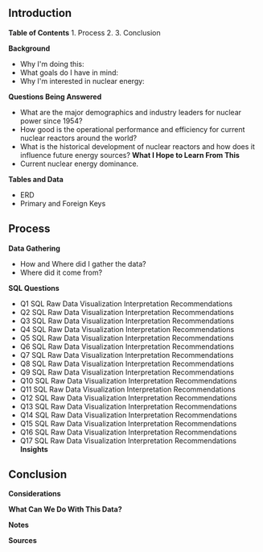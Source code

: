 ## Introduction
**Table of Contents**
	1. Process
	2. 
	3. Conclusion

**Background**
- Why I'm doing this:
- What goals do I have in mind:
- Why I'm interested in nuclear energy:

**Questions Being Answered**
- What are the major demographics and industry leaders for nuclear power since 1954?
- How good is the operational performance and efficiency for current nuclear reactors around the world?
- What is the historical development of nuclear reactors and how does it influence future energy sources?
**What I Hope to Learn From This**
- Current nuclear energy dominance.
 
**Tables and Data**
- ERD
- Primary and Foreign Keys



## Process
**Data Gathering**
- How and Where did I gather the data?
- Where did it come from?
	
**SQL Questions**
- Q1
	SQL
	Raw Data
	Visualization
	Interpretation
	Recommendations
- Q2
	SQL
	Raw Data
	Visualization
	Interpretation
	Recommendations
- Q3
	SQL
	Raw Data
	Visualization
	Interpretation
	Recommendations
- Q4
	SQL
	Raw Data
	Visualization
	Interpretation
	Recommendations
- Q5
	SQL
	Raw Data
	Visualization
	Interpretation
	Recommendations
- Q6
	SQL
	Raw Data
	Visualization
	Interpretation
	Recommendations
- Q7
	SQL
	Raw Data
	Visualization
	Interpretation
	Recommendations
- Q8
	SQL
	Raw Data
	Visualization
	Interpretation
	Recommendations
- Q9
	SQL
	Raw Data
	Visualization
	Interpretation
	Recommendations
- Q10
	SQL
	Raw Data
	Visualization
	Interpretation
	Recommendations
- Q11
	SQL
	Raw Data
	Visualization
	Interpretation
	Recommendations
- Q12
	SQL
	Raw Data
	Visualization
	Interpretation
	Recommendations
- Q13
	SQL
	Raw Data
	Visualization
	Interpretation
	Recommendations
- Q14
	SQL
	Raw Data
	Visualization
	Interpretation
	Recommendations
- Q15
	SQL
	Raw Data
	Visualization
	Interpretation
	Recommendations
- Q16
	SQL
	Raw Data
	Visualization
	Interpretation
	Recommendations
- Q17
	SQL
	Raw Data
	Visualization
	Interpretation
	Recommendations
**Insights**

## Conclusion
**Considerations**

**What Can We Do With This Data?**

**Notes**

**Sources**

